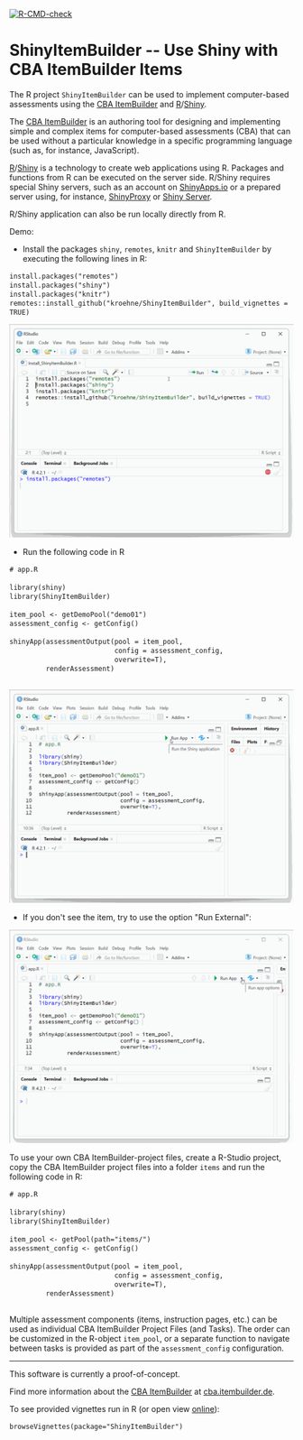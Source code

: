 [![R-CMD-check](https://github.com/kroehne/ShinyItemBuilder/actions/workflows/R-CMD-check.yaml/badge.svg)](https://github.com/kroehne/ShinyItemBuilder/actions/workflows/R-CMD-check.yaml)

# ShinyItemBuilder -- Use Shiny with CBA ItemBuilder Items

The R project `ShinyItemBuilder` can be used to implement computer-based assessments using the [CBA ItemBuilder](https://cba.itembuilder.de) and [R](https://www.r-project.org/)/[Shiny](https://shiny.posit.co/).  

The [CBA ItemBuilder](https://cba.itembuilder.de) is an authoring tool for designing and implementing simple and complex items for computer-based assessments (CBA) that can be used without a particular knowledge in a specific programming language (such as, for instance, JavaScript). 

[R](https://www.r-project.org/)/[Shiny](https://shiny.posit.co/) is a technology to create web applications using R. Packages and functions from R can be executed on the server side. R/Shiny requires special Shiny servers, such as an account on [ShinyApps.io](https://shinyapps.io/) or a prepared server using, for instance, [ShinyProxy](https://www.shinyproxy.io/) or [Shiny Server](https://posit.co/download/shiny-server/). 

R/Shiny application can also be run locally directly from R. 

Demo: 

* Install the packages `shiny`, `remotes`, `knitr` and `ShinyItemBuilder` by executing the following lines in R:

````
install.packages("remotes")
install.packages("shiny")
install.packages("knitr")
remotes::install_github("kroehne/ShinyItemBuilder", build_vignettes = TRUE) 
````

![installation](./img/install.gif)

* Run the following code in R

````
# app.R

library(shiny) 
library(ShinyItemBuilder)

item_pool <- getDemoPool("demo01")
assessment_config <- getConfig() 

shinyApp(assessmentOutput(pool = item_pool,
                          config = assessment_config,
                          overwrite=T), 
         renderAssessment)
 
````

![demo01](./img/demo01.gif)

* If you don't see the item, try to use the option "Run External":

![demo02](./img/demo02.gif)

To use your own CBA ItemBuilder-project files, create a R-Studio project, copy the CBA ItemBuilder project files into a folder `items` and run the following code in R: 

````
# app.R

library(shiny) 
library(ShinyItemBuilder)

item_pool <- getPool(path="items/")
assessment_config <- getConfig() 

shinyApp(assessmentOutput(pool = item_pool,
                          config = assessment_config,
                          overwrite=T), 
         renderAssessment)
 
````

Multiple assessment components (items, instruction pages, etc.) can be used as individual CBA ItemBuilder Project Files (and Tasks). The order can be customized in the R-object `item_pool`, or a separate function to navigate between tasks is provided as part of the `assessment_config` configuration. 

<hr/>

This software is currently a proof-of-concept. 

Find more information about the [CBA ItemBuilder](https://cba.itembuilder.de) at [cba.itembuilder.de](https://cba.itembuilder.de).

To see provided vignettes run in R (or open view [online](https://kroehne.github.io/ShinyItemBuilder/articles/)): 

````
browseVignettes(package="ShinyItemBuilder")
````

